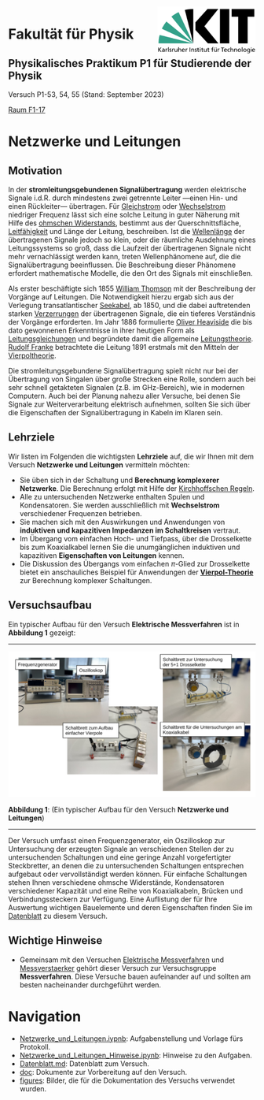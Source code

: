 <img src="../figures/Logo_KIT.svg" width="200" style="float:right;" />

# Fakultät für Physik

## Physikalisches Praktikum P1 für Studierende der Physik

Versuch P1-53, 54, 55 (Stand: September 2023)

[Raum F1-17](https://labs.physik.kit.edu/img/Praktikum/Lageplan_P1.png)



# Netzwerke und Leitungen

## Motivation

In der **stromleitungsgebundenen Signalübertragung** werden elektrische Signale i.d.R. durch mindestens zwei getrennte Leiter —einen Hin- und einen Rückleiter— übertragen. Für [Gleichstrom](https://de.wikipedia.org/wiki/Gleichstrom) oder [Wechselstrom](https://de.wikipedia.org/wiki/Wechselstrom) niedriger Frequenz lässt sich eine solche Leitung in guter Näherung mit Hilfe des [ohmschen Widerstands](https://de.wikipedia.org/wiki/Elektrischer_Widerstand#Ohmscher_Widerstand), bestimmt aus der Querschnittsfläche, [Leitfähigkeit](https://de.wikipedia.org/wiki/Leitf%C3%A4higkeit) und Länge der Leitung, beschreiben. Ist die [Wellenlänge](https://de.wikipedia.org/wiki/Wellenlänge) der übertragenen Signale jedoch so klein, oder die räumliche Ausdehnung eines Leitungssystems so groß, dass die Laufzeit der übertragenen Signale nicht mehr vernachlässigt werden kann, treten Wellenphänomene auf, die die Signalübertragung beeinflussen. Die Beschreibung dieser Phänomene erfordert mathematische Modelle, die den Ort des Signals mit einschließen.

Als erster beschäftigte sich 1855 [William Thomson](https://de.wikipedia.org/wiki/William_Thomson,_1._Baron_Kelvin) mit der Beschreibung der Vorgänge auf Leitungen. Die Notwendigkeit hierzu ergab sich aus der Verlegung transatlantischer [Seekabel](https://de.wikipedia.org/wiki/Seekabel), ab 1850, und die dabei auftretenden starken [Verzerrungen](https://de.wikipedia.org/wiki/Verzerrung_(Elektrotechnik)) der übertragenen Signale, die ein tieferes Verständnis der Vorgänge erforderten. Im Jahr 1886 formulierte [Oliver Heaviside](https://de.wikipedia.org/wiki/Oliver_Heaviside) die bis dato gewonnenen Erkenntnisse in ihrer heutigen Form als [Leitungsgleichungen](https://de.wikipedia.org/wiki/Leitungsgleichung) und begründete damit die allgemeine [Leitungstheorie](https://de.wikipedia.org/wiki/Leitungstheorie). [Rudolf Franke](https://de.wikipedia.org/wiki/Rudolf_Franke_(Ingenieur,_1870)) betrachtete die Leitung 1891 erstmals mit den Mitteln der [Vierpoltheorie](https://de.wikipedia.org/wiki/Zweitor). 

Die stromleitungsgebundene Signalübertragung spielt nicht nur bei der Übertragung von Singalen über große Strecken eine Rolle, sondern auch bei sehr schnell getakteten Signalen (z.B. im $\mathrm{GHz}$-Bereich), wie in modernen Computern. Auch bei der Planung nahezu aller Versuche, bei denen Sie Signale zur Weiterverarbeitung elektrisch aufnehmen, sollten Sie sich über die Eigenschaften der Signalübertragung in Kabeln im Klaren sein. 

## Lehrziele

Wir listen im Folgenden die wichtigsten **Lehrziele** auf, die wir Ihnen mit dem Versuch **Netzwerke und Leitungen** vermitteln möchten: 

- Sie üben sich in der Schaltung und **Berechnung komplexerer Netzwerke**. Die Berechnung erfolgt mit Hilfe der [Kirchhoffschen Regeln](https://de.wikipedia.org/wiki/Kirchhoffsche_Regeln).
- Alle zu untersuchenden Netzwerke enthalten Spulen und Kondensatoren. Sie werden ausschließlich mit **Wechselstrom** verschiedener Frequenzen betrieben. 
- Sie machen sich mit den Auswirkungen und Anwendungen von **induktiven und kapazitiven Impedanzen im Schaltkreisen** vertraut.
- Im Übergang vom einfachen Hoch- und Tiefpass, über die Drosselkette bis zum Koaxialkabel lernen Sie die unumgänglichen induktiven und kapazitiven **Eigenschaften von Leitungen** kennen. 
- Die Diskussion des Übergangs vom einfachen $\pi$-Glied zur Drosselkette bietet ein anschauliches Beispiel für Anwendungen der **[Vierpol-Theorie](https://de.wikipedia.org/wiki/Zweitor)** zur Berechnung komplexer Schaltungen.    

## Versuchsaufbau

Ein typischer Aufbau für den Versuch **Elektrische Messverfahren** ist in **Abbildung 1** gezeigt:

---

<img src="./figures/VierpoleAufbau.png" width="900" style="zoom:100%;" />

**Abbildung 1**: (Ein typischer Aufbau für den Versuch **Netzwerke und Leitungen**)

---

Der Versuch umfasst einen Frequenzgenerator, ein Oszilloskop zur Untersuchung der erzeugten Signale an verschiedenen Stellen der zu untersuchenden Schaltungen und eine geringe Anzahl vorgefertigter Steckbretter, an denen die zu untersuchenden Schaltungen entsprechen aufgebaut oder vervollständigt werden können. Für einfache Schaltungen stehen Ihnen verschiedene ohmsche Widerstände, Kondensatoren verschiedener Kapazität und eine Reihe von Koaxialkabeln, Brücken und Verbindungssteckern zur Verfügung. Eine Auflistung der für Ihre Auswertung wichtigen Bauelemente und deren Eigenschaften finden Sie im [Datenblatt](https://gitlab.kit.edu/kit/etp-lehre/p1-praktikum/students/-/tree/main/Vierpole_und_Leitungen/Datenblatt.md) zu diesem Versuch.

## Wichtige Hinweise

- Gemeinsam mit den Versuchen [Elektrische Messverfahren](https://gitlab.kit.edu/kit/etp-lehre/p1-praktikum/students/-/tree/main/Elektrische_Messverfahren) und [Messverstaerker](https://gitlab.kit.edu/kit/etp-lehre/p1-praktikum/students/-/tree/main/Messverstaerker) gehört dieser Versuch zur Versuchsgruppe **Messverfahren**. Diese Versuche bauen aufeinander auf und sollten am besten nacheinander durchgeführt werden.  

# Navigation

- [Netzwerke_und_Leitungen.iypnb](https://gitlab.kit.edu/kit/etp-lehre/p1-praktikum/students/-/blob/main/Netzwerke_und_Leitungen/Netzwerke_und_Leitungen.ipynb): Aufgabenstellung und Vorlage fürs Protokoll.
- [Netzwerke_und_Leitungen_Hinweise.ipynb](https://gitlab.kit.edu/kit/etp-lehre/p1-praktikum/students/-/blob/main/Netzwerke_und_Leitungen/Netzwerke_und_Leitungen_Hinweise.ipynb): Hinweise zu den Aufgaben.
- [Datenblatt.md](https://gitlab.kit.edu/kit/etp-lehre/p1-praktikum/students/-/blob/main/Netzwerke_und_Leitungen/Datenblatt.md): Datenblatt zum Versuch.
- [doc](https://gitlab.kit.edu/kit/etp-lehre/p1-praktikum/students/-/tree/main/Netzwerke_und_Leitungen/doc): Dokumente zur Vorbereitung auf den Versuch.
- [figures](https://gitlab.kit.edu/kit/etp-lehre/p1-praktikum/students/-/tree/main/Netzwerke_und_Leitungen/figures): Bilder, die für die Dokumentation des Versuchs verwendet wurden.
